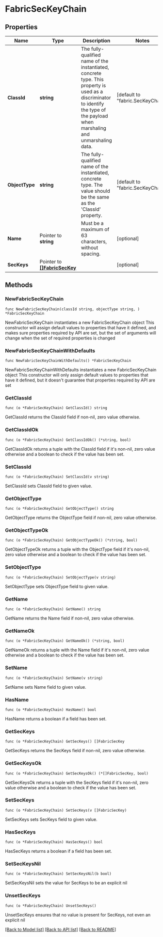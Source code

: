 # FabricSecKeyChain

## Properties

Name | Type | Description | Notes
------------ | ------------- | ------------- | -------------
**ClassId** | **string** | The fully-qualified name of the instantiated, concrete type. This property is used as a discriminator to identify the type of the payload when marshaling and unmarshaling data. | [default to "fabric.SecKeyChain"]
**ObjectType** | **string** | The fully-qualified name of the instantiated, concrete type. The value should be the same as the &#39;ClassId&#39; property. | [default to "fabric.SecKeyChain"]
**Name** | Pointer to **string** | Must be a maximum of 63 characters, without spacing. | [optional] 
**SecKeys** | Pointer to [**[]FabricSecKey**](FabricSecKey.md) |  | [optional] 

## Methods

### NewFabricSecKeyChain

`func NewFabricSecKeyChain(classId string, objectType string, ) *FabricSecKeyChain`

NewFabricSecKeyChain instantiates a new FabricSecKeyChain object
This constructor will assign default values to properties that have it defined,
and makes sure properties required by API are set, but the set of arguments
will change when the set of required properties is changed

### NewFabricSecKeyChainWithDefaults

`func NewFabricSecKeyChainWithDefaults() *FabricSecKeyChain`

NewFabricSecKeyChainWithDefaults instantiates a new FabricSecKeyChain object
This constructor will only assign default values to properties that have it defined,
but it doesn't guarantee that properties required by API are set

### GetClassId

`func (o *FabricSecKeyChain) GetClassId() string`

GetClassId returns the ClassId field if non-nil, zero value otherwise.

### GetClassIdOk

`func (o *FabricSecKeyChain) GetClassIdOk() (*string, bool)`

GetClassIdOk returns a tuple with the ClassId field if it's non-nil, zero value otherwise
and a boolean to check if the value has been set.

### SetClassId

`func (o *FabricSecKeyChain) SetClassId(v string)`

SetClassId sets ClassId field to given value.


### GetObjectType

`func (o *FabricSecKeyChain) GetObjectType() string`

GetObjectType returns the ObjectType field if non-nil, zero value otherwise.

### GetObjectTypeOk

`func (o *FabricSecKeyChain) GetObjectTypeOk() (*string, bool)`

GetObjectTypeOk returns a tuple with the ObjectType field if it's non-nil, zero value otherwise
and a boolean to check if the value has been set.

### SetObjectType

`func (o *FabricSecKeyChain) SetObjectType(v string)`

SetObjectType sets ObjectType field to given value.


### GetName

`func (o *FabricSecKeyChain) GetName() string`

GetName returns the Name field if non-nil, zero value otherwise.

### GetNameOk

`func (o *FabricSecKeyChain) GetNameOk() (*string, bool)`

GetNameOk returns a tuple with the Name field if it's non-nil, zero value otherwise
and a boolean to check if the value has been set.

### SetName

`func (o *FabricSecKeyChain) SetName(v string)`

SetName sets Name field to given value.

### HasName

`func (o *FabricSecKeyChain) HasName() bool`

HasName returns a boolean if a field has been set.

### GetSecKeys

`func (o *FabricSecKeyChain) GetSecKeys() []FabricSecKey`

GetSecKeys returns the SecKeys field if non-nil, zero value otherwise.

### GetSecKeysOk

`func (o *FabricSecKeyChain) GetSecKeysOk() (*[]FabricSecKey, bool)`

GetSecKeysOk returns a tuple with the SecKeys field if it's non-nil, zero value otherwise
and a boolean to check if the value has been set.

### SetSecKeys

`func (o *FabricSecKeyChain) SetSecKeys(v []FabricSecKey)`

SetSecKeys sets SecKeys field to given value.

### HasSecKeys

`func (o *FabricSecKeyChain) HasSecKeys() bool`

HasSecKeys returns a boolean if a field has been set.

### SetSecKeysNil

`func (o *FabricSecKeyChain) SetSecKeysNil(b bool)`

 SetSecKeysNil sets the value for SecKeys to be an explicit nil

### UnsetSecKeys
`func (o *FabricSecKeyChain) UnsetSecKeys()`

UnsetSecKeys ensures that no value is present for SecKeys, not even an explicit nil

[[Back to Model list]](../README.md#documentation-for-models) [[Back to API list]](../README.md#documentation-for-api-endpoints) [[Back to README]](../README.md)


